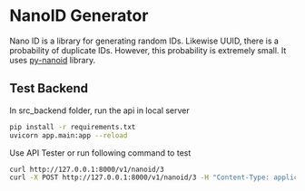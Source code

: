 # NanoID Generator

Nano ID is a library for generating random IDs. Likewise UUID, there is a probability of duplicate IDs. However, this probability is extremely small.
It uses [py-nanoid](https://github.com/puyuan/py-nanoid) library.



## Test Backend

In src_backend folder, run the api in local server

```bash
pip install -r requirements.txt
uvicorn app.main:app --reload
```

Use API Tester or run following command to test 
```bash
curl http://127.0.0.1:8000/v1/nanoid/3
curl -X POST http://127.0.0.1:8000/v1/nanoid/3 -H "Content-Type: application/json" -d "{\"alphabets\": \"1234567890abcdef\", \"length\": 20}"
```